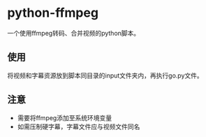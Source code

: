 # python-ffmpeg
一个使用ffmpeg转码、合并视频的python脚本。
## 使用
将视频和字幕资源放到脚本同目录的input文件夹内，再执行go.py文件。
## 注意

* 需要将ffmpeg添加至系统环境变量
* 如需压制硬字幕，字幕文件应与视频文件同名